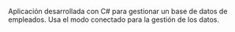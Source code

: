 Aplicación desarrollada con C# para gestionar un base de datos de empleados. Usa el modo conectado para la gestión de los datos.
